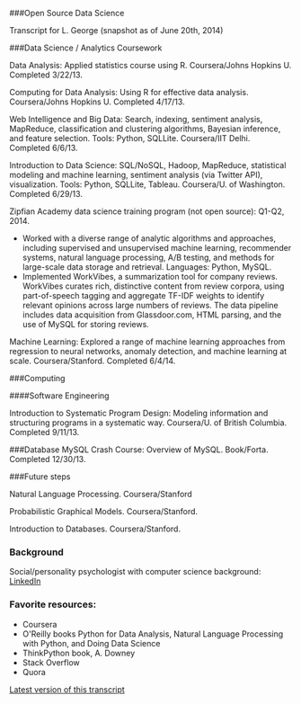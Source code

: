 ###Open Source Data Science

Transcript for L. George
(snapshot as of June 20th, 2014)

###Data Science / Analytics Coursework

Data Analysis: Applied statistics course using R. Coursera/Johns Hopkins U. Completed 3/22/13. 

Computing for Data Analysis: Using R for effective data analysis. Coursera/Johns Hopkins U. Completed 4/17/13.

Web Intelligence and Big Data: Search, indexing, sentiment analysis, MapReduce, classification and clustering algorithms, Bayesian inference, and feature selection.  Tools: Python, SQLLite. Coursera/IIT Delhi. Completed 6/6/13. 

Introduction to Data Science: SQL/NoSQL, Hadoop, MapReduce, statistical modeling and machine learning, sentiment analysis (via Twitter API), visualization. Tools: Python, SQLLite, Tableau. Coursera/U. of Washington. Completed 6/29/13.

Zipfian Academy data science training program (not open source): Q1-Q2, 2014.
* Worked with a diverse range of analytic algorithms and approaches, including supervised and unsupervised machine learning, recommender systems, natural language processing, A/B testing, and methods for large-scale data storage and retrieval.  Languages: Python, MySQL.
* Implemented WorkVibes, a summarization tool for company reviews. WorkVibes curates rich, distinctive content from review corpora, using part-of-speech tagging and aggregate TF-IDF weights to identify relevant opinions across large numbers of reviews. The data pipeline includes data acquisition from Glassdoor.com, HTML parsing, and the use of MySQL for storing reviews.

Machine Learning: Explored a range of machine learning approaches from regression to neural networks, anomaly detection, and machine learning at scale.  Coursera/Stanford. Completed 6/4/14. 

###Computing

####Software Engineering

Introduction to Systematic Program Design: Modeling information and structuring programs in a systematic way. Coursera/U. of British Columbia. Completed 9/11/13.

###Database
MySQL Crash Course: Overview of MySQL.  Book/Forta. Completed 12/30/13. 

###Future steps

Natural Language Processing. Coursera/Stanford

Probabilistic Graphical Models. Coursera/Stanford. 

Introduction to Databases. Coursera/Stanford.  

### Background

Social/personality psychologist with computer science background: [LinkedIn](http://www.linkedin.com/in/lindaggeorge)

### Favorite resources:

* Coursera
* O'Reilly books Python for Data Analysis, Natural Language Processing with Python, and Doing Data Science
* ThinkPython book, A. Downey
* Stack Overflow
* Quora

[Latest version of this transcript](http://bringdata.wordpress.com/transcript)